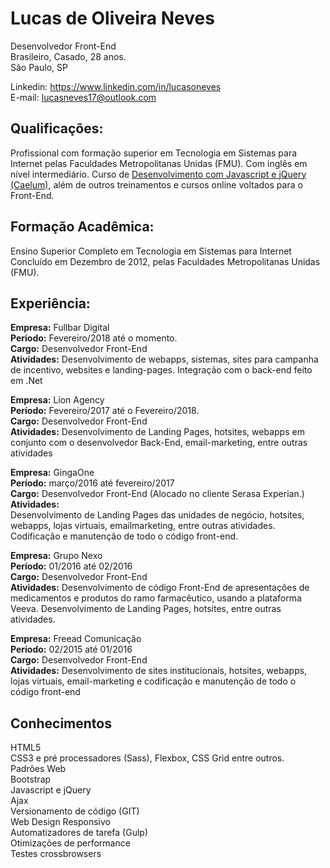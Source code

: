 # Lucas de Oliveira Neves<br>
Desenvolvedor Front-End<br>
Brasileiro, Casado, 28 anos.<br>
São Paulo, SP

Linkedin: https://www.linkedin.com/in/lucasoneves<br>
E-mail: lucasneves17@outlook.com<br>

## Qualificações:
Profissional com formação superior em Tecnologia em Sistemas para Internet
pelas Faculdades Metropolitanas Unidas (FMU). Com inglês em nível
intermediário. Curso de <a href="https://www.caelum.com.br/">Desenvolvimento com Javascript e jQuery (Caelum)</a>,
além de outros treinamentos e cursos online voltados para o Front-End.

## Formação Acadêmica:
Ensino Superior Completo em Tecnologia em Sistemas para Internet Concluído
em Dezembro de 2012, pelas Faculdades Metropolitanas Unidas (FMU).

## Experiência:
<b>Empresa:</b> Fullbar Digital<br>
<b>Período:</b> Fevereiro/2018 até o momento.<br>
<b>Cargo:</b> Desenvolvedor Front-End<br>
<b>Atividades:</b> Desenvolvimento de webapps, sistemas, sites para campanha de incentivo, websites e landing-pages. Integração com o back-end feito em .Net<br>

<b>Empresa:</b> Lion Agency<br>
<b>Período:</b> Fevereiro/2017 até o Fevereiro/2018.<br>
<b>Cargo:</b> Desenvolvedor Front-End<br>
<b>Atividades:</b> Desenvolvimento de Landing Pages, hotsites, webapps em conjunto
com o desenvolvedor Back-End, email-marketing, entre outras atividades<br>

<b>Empresa:</b> GingaOne<br>
<b>Período:</b> março/2016 até fevereiro/2017<br>
<b>Cargo:</b> Desenvolvedor Front-End (Alocado no cliente Serasa Experian.)<br>
<b>Atividades:</b><br>
Desenvolvimento de Landing Pages das unidades de negócio, hotsites, webapps, lojas virtuais, emailmarketing, entre outras atividades. Codificação e manutenção de todo o código front-end.

<b>Empresa:</b> Grupo Nexo<br>
<b>Período:</b> 01/2016 até 02/2016<br>
<b>Cargo:</b> Desenvolvedor Front-End<br>
<b>Atividades:</b> Desenvolvimento de código Front-End de apresentações de medicamentos e produtos do ramo farmacêutico, usando a plataforma Veeva. Desenvolvimento de Landing Pages, hotsites, entre outras atividades.

<b>Empresa:</b> Freead Comunicação<br>
<b>Período:</b> 02/2015 até 01/2016<br>
<b>Cargo:</b> Desenvolvedor Front-End<br>
<b>Atividades:</b> Desenvolvimento de sites institucionais, hotsites, webapps, lojas virtuais, email-marketing e codificação e manutenção de todo o código front-end

## Conhecimentos
HTML5<br>
CSS3 e pré processadores (Sass), Flexbox, CSS Grid entre outros.<br>
Padrôes Web<br>
Bootstrap<br>
Javascript e jQuery<br>
Ajax<br>
Versionamento de código (GIT)<br>
Web Design Responsivo<br>
Automatizadores de tarefa (Gulp)<br>
Otimizações de performance<br>
Testes crossbrowsers<br>
